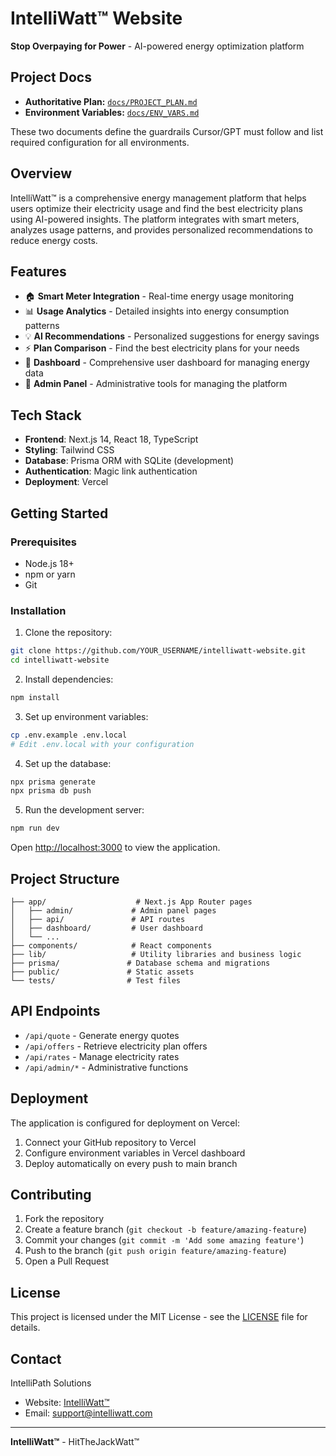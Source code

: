 # IntelliWatt™ Website

**Stop Overpaying for Power** - AI-powered energy optimization platform

## Project Docs
- **Authoritative Plan:** [`docs/PROJECT_PLAN.md`](docs/PROJECT_PLAN.md)
- **Environment Variables:** [`docs/ENV_VARS.md`](docs/ENV_VARS.md)

These two documents define the guardrails Cursor/GPT must follow and list required configuration for all environments.

## Overview

IntelliWatt™ is a comprehensive energy management platform that helps users optimize their electricity usage and find the best electricity plans using AI-powered insights. The platform integrates with smart meters, analyzes usage patterns, and provides personalized recommendations to reduce energy costs.

## Features

- 🏠 **Smart Meter Integration** - Real-time energy usage monitoring
- 📊 **Usage Analytics** - Detailed insights into energy consumption patterns
- 💡 **AI Recommendations** - Personalized suggestions for energy savings
- ⚡ **Plan Comparison** - Find the best electricity plans for your needs
- 📱 **Dashboard** - Comprehensive user dashboard for managing energy data
- 🔧 **Admin Panel** - Administrative tools for managing the platform

## Tech Stack

- **Frontend**: Next.js 14, React 18, TypeScript
- **Styling**: Tailwind CSS
- **Database**: Prisma ORM with SQLite (development)
- **Authentication**: Magic link authentication
- **Deployment**: Vercel

## Getting Started

### Prerequisites

- Node.js 18+ 
- npm or yarn
- Git

### Installation

1. Clone the repository:
```bash
git clone https://github.com/YOUR_USERNAME/intelliwatt-website.git
cd intelliwatt-website
```

2. Install dependencies:
```bash
npm install
```

3. Set up environment variables:
```bash
cp .env.example .env.local
# Edit .env.local with your configuration
```

4. Set up the database:
```bash
npx prisma generate
npx prisma db push
```

5. Run the development server:
```bash
npm run dev
```

Open [http://localhost:3000](http://localhost:3000) to view the application.

## Project Structure

```
├── app/                    # Next.js App Router pages
│   ├── admin/             # Admin panel pages
│   ├── api/               # API routes
│   ├── dashboard/         # User dashboard
│   └── ...
├── components/            # React components
├── lib/                   # Utility libraries and business logic
├── prisma/               # Database schema and migrations
├── public/               # Static assets
└── tests/                # Test files
```

## API Endpoints

- `/api/quote` - Generate energy quotes
- `/api/offers` - Retrieve electricity plan offers
- `/api/rates` - Manage electricity rates
- `/api/admin/*` - Administrative functions

## Deployment

The application is configured for deployment on Vercel:

1. Connect your GitHub repository to Vercel
2. Configure environment variables in Vercel dashboard
3. Deploy automatically on every push to main branch

## Contributing

1. Fork the repository
2. Create a feature branch (`git checkout -b feature/amazing-feature`)
3. Commit your changes (`git commit -m 'Add some amazing feature'`)
4. Push to the branch (`git push origin feature/amazing-feature`)
5. Open a Pull Request

## License

This project is licensed under the MIT License - see the [LICENSE](LICENSE) file for details.

## Contact

IntelliPath Solutions
- Website: [IntelliWatt™](https://intelliwatt.com)
- Email: support@intelliwatt.com

---

**IntelliWatt™** - HitTheJackWatt™
